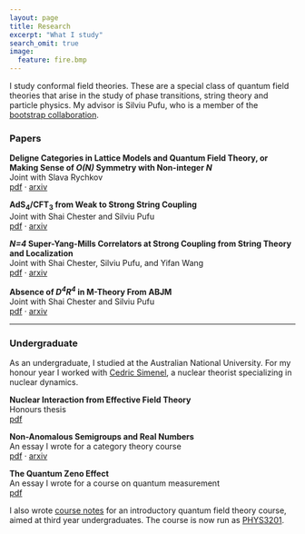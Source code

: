 ```yaml
---
layout: page
title: Research
excerpt: "What I study"
search_omit: true
image:
  feature: fire.bmp
---
```


I study conformal field theories. These are a special class of quantum field theories that arise in the study of phase transitions, string theory and particle physics. My advisor is Silviu Pufu, who is a member of the [bootstrap collaboration](https://bootstrapcollaboration.com/).

### Papers


**Deligne Categories in Lattice Models and Quantum Field Theory, or Making Sense of *O(N)* Symmetry with Non-integer *N***  
    Joint with Slava Rychkov  
    [pdf](https://arxiv.org/pdf/1911.07895.pdf) · [arxiv](https://arxiv.org/abs/1911.07895)

**AdS<sub>4</sub>/CFT<sub>3</sub> from Weak to Strong String Coupling**  
    Joint with Shai Chester and Silviu Pufu  
    [pdf](https://arxiv.org/pdf/1906.07195.pdf) · [arxiv](https://arxiv.org/abs/1906.07195)

***N=4* Super-Yang-Mills Correlators at Strong Coupling from String Theory and Localization**  
    Joint with Shai Chester, Silviu Pufu, and Yifan Wang  
    [pdf](https://arxiv.org/pdf/1902.06263.pdf) · [arxiv](https://arxiv.org/abs/1902.06263)

**Absence of *D<sup>4</sup>R<sup>4</sup>* in M-Theory From ABJM**  
    Joint with Shai Chester and Silviu Pufu  
    [pdf](https://arxiv.org/pdf/1808.10554.pdf) · [arxiv](https://arxiv.org/abs/1808.10554)

---

### Undergraduate

As an undergraduate, I studied at the Australian National University. For my honour year I worked with [Cedric Simenel](https://physics.anu.edu.au/people/profile.php?ID=709&tab=publications), a nuclear theorist specializing in nuclear dynamics.

**Nuclear Interaction from Effective Field Theory**  
	Honours thesis  
	[pdf](/documents/HonoursThesis.pdf)

**Non-Anomalous Semigroups and Real Numbers**  
	An essay I wrote for a category theory course  
	[pdf](https://arxiv.org/pdf/1607.05997.pdf) · [arxiv](https://arxiv.org/abs/1607.05997)

**The Quantum Zeno Effect**  
	An essay I wrote for a course on quantum measurement  
	[pdf](/documents/QuantumZeno.pdf)

I also wrote [course notes](/documents/QFTNotes.pdf) for an introductory quantum field theory course, aimed at third year undergraduates. The course is now run as [PHYS3201](https://programsandcourses.anu.edu.au/2020/course/PHYS3201).